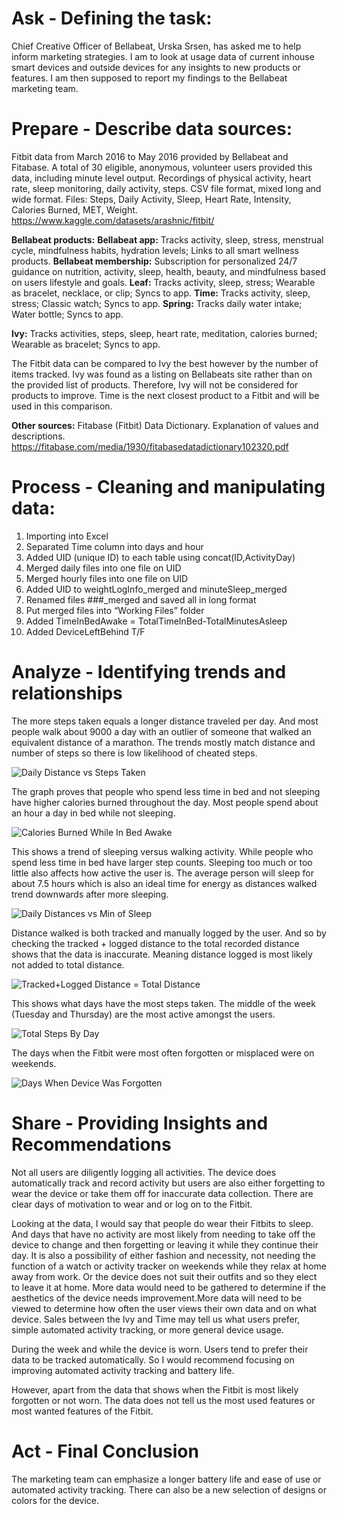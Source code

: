 # Ask - Defining the task:
Chief Creative Officer of Bellabeat, Urska Srsen, has asked me to help inform marketing strategies. I am to look at usage data of current inhouse smart devices and outside devices for any insights to new products or features. I am then supposed to report my findings to the Bellabeat marketing team.

# Prepare - Describe data sources:
Fitbit data from March 2016 to May 2016 provided by Bellabeat and Fitabase. A total of 30 eligible, anonymous, volunteer users provided this data, including minute level output. Recordings of physical activity, heart rate, sleep monitoring, daily activity, steps. CSV file format, mixed long and wide format. Files: Steps, Daily Activity, Sleep, Heart Rate, Intensity, Calories Burned, MET, Weight.
https://www.kaggle.com/datasets/arashnic/fitbit/

**Bellabeat products:**
**Bellabeat app:** Tracks activity, sleep, stress, menstrual cycle, mindfulness habits, hydration levels; Links to all smart wellness products.
**Bellabeat membership:** Subscription for personalized 24/7 guidance on nutrition, activity, sleep, health, beauty, and mindfulness based on users lifestyle and goals.
**Leaf:** Tracks activity, sleep, stress; Wearable as bracelet, necklace, or clip; Syncs to app.
**Time:** Tracks activity, sleep, stress; Classic watch; Syncs to app.
**Spring:** Tracks daily water intake; Water bottle; Syncs to app.

**Ivy:** Tracks activities, steps, sleep, heart rate, meditation, calories burned; Wearable as bracelet; Syncs to app.

The Fitbit data can be compared to Ivy the best however by the number of items tracked. Ivy was found as a listing on Bellabeats site rather than on the provided list of products. Therefore, Ivy will not be considered for products to improve. Time is the next closest product to a Fitbit and will be used in this comparison.

**Other sources:** Fitabase (Fitbit) Data Dictionary. Explanation of values and descriptions.
https://fitabase.com/media/1930/fitabasedatadictionary102320.pdf

# Process - Cleaning and manipulating data:
1. Importing into Excel
2. Separated Time column into days and hour
3. Added UID (unique ID) to each table using concat(ID,ActivityDay)
4. Merged daily files into one file on UID
5. Merged hourly files into one file on UID
6. Added UID to weightLogInfo_merged and minuteSleep_merged
7. Renamed files ###_merged and saved all in long format
8. Put merged files into “Working Files” folder
9. Added TimeInBedAwake = TotalTimeInBed-TotalMinutesAsleep
10. Added DeviceLeftBehind T/F

# Analyze - Identifying trends and relationships
The more steps taken equals a longer distance traveled per day. And most people walk about 9000 a day with an outlier of someone that walked an equivalent distance of a marathon. The trends mostly match distance and number of steps so there is low likelihood of cheated steps.

![Daily Distance vs  Steps Taken](https://github.com/AJ-Protzel/Personal-Projects/assets/31741271/ad6e398e-b50b-4604-a5c9-c9f679fcf863)

The graph proves that people who spend less time in bed and not sleeping have higher calories burned throughout the day. Most people spend about an hour a day in bed while not sleeping.

![Calories Burned While In Bed Awake](https://github.com/AJ-Protzel/Personal-Projects/assets/31741271/43ef1dab-e358-42ba-b024-3c5427d352b1)

This shows a trend of sleeping versus walking activity. While people who spend less time in bed have larger step counts. Sleeping too much or too little also affects how active the user is. The average person will sleep for about 7.5 hours which is also an ideal time for energy as distances walked trend downwards after more sleeping.

![Daily Distances vs  Min  of Sleep](https://github.com/AJ-Protzel/Personal-Projects/assets/31741271/4d5f065c-bb48-4320-be91-8a08f2ba6760)

Distance walked is both tracked and manually logged by the user. And so by checking the tracked + logged distance to the total recorded distance shows that the data is inaccurate. Meaning distance logged is most likely not added to total distance.

![Tracked+Logged Distance = Total Distance](https://github.com/AJ-Protzel/Personal-Projects/assets/31741271/6362e366-9ec4-402b-b57f-ccea502dcd4d)

This shows what days  have the most steps taken. The middle of the week (Tuesday and Thursday) are the most active amongst the users.

![Total Steps By Day](https://github.com/AJ-Protzel/Personal-Projects/assets/31741271/0296eb32-f713-4fbd-a794-a4f844f447fb)

The days when the Fitbit were most often forgotten or misplaced were on weekends.

![Days When Device Was Forgotten](https://github.com/AJ-Protzel/Personal-Projects/assets/31741271/2987d86a-f438-463b-90bb-e599a6386145)

# Share - Providing Insights and Recommendations
Not all users are diligently logging all activities. The device does automatically track and record activity but users are also either forgetting to wear the device or take them off for inaccurate data collection. There are clear days of motivation to wear and or log on to the Fitbit.

Looking at the data, I would say that people do wear their Fitbits to sleep. And days that have no activity are most likely from needing to take off the device to change and then forgetting or leaving it while they continue their day. It is also a possibility of either fashion and necessity, not needing the function of a watch or activity tracker on weekends while they relax at home away from work. Or the device does not suit their outfits and so they elect to leave it at home. More data would need to be gathered to determine if the aesthetics of the device needs improvement.More data will need to be viewed to determine how often the user views their own data and on what device. Sales between the Ivy and Time may tell us what users prefer, simple automated activity tracking, or more general device usage.

During the week and while the device is worn. Users tend to prefer their data to be tracked automatically. So I would recommend focusing on improving automated activity tracking and battery life. 

However, apart from the data that shows when the Fitbit is most likely forgotten or not worn. The data does not tell us the most used features or most wanted features of the Fitbit.

# Act - Final Conclusion
The marketing team can emphasize a longer battery life and ease of use or automated activity tracking. There can also be a new selection of designs or colors for the device.


